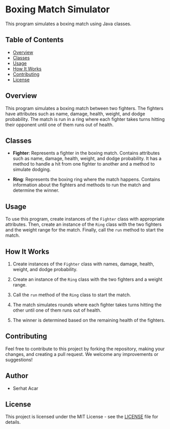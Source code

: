 # Boxing Match Simulator

This program simulates a boxing match using Java classes.

## Table of Contents

- [Overview](#overview)
- [Classes](#classes)
- [Usage](#usage)
- [How It Works](#how-it-works)
- [Contributing](#contributing)
- [License](#license)

## Overview

This program simulates a boxing match between two fighters. The fighters have attributes such as name, damage, health, weight, and dodge probability. The match is run in a ring where each fighter takes turns hitting their opponent until one of them runs out of health.

## Classes

- **Fighter**: Represents a fighter in the boxing match. Contains attributes such as name, damage, health, weight, and dodge probability. It has a method to handle a hit from one fighter to another and a method to simulate dodging.

- **Ring**: Represents the boxing ring where the match happens. Contains information about the fighters and methods to run the match and determine the winner.

## Usage

To use this program, create instances of the `Fighter` class with appropriate attributes. Then, create an instance of the `Ring` class with the two fighters and the weight range for the match. Finally, call the `run` method to start the match.

## How It Works

1. Create instances of the `Fighter` class with names, damage, health, weight, and dodge probability.

2. Create an instance of the `Ring` class with the two fighters and a weight range.

3. Call the `run` method of the `Ring` class to start the match.

4. The match simulates rounds where each fighter takes turns hitting the other until one of them runs out of health.

5. The winner is determined based on the remaining health of the fighters.

## Contributing

Feel free to contribute to this project by forking the repository, making your changes, and creating a pull request. We welcome any improvements or suggestions!

## Author

- Serhat Acar

## License

This project is licensed under the MIT License - see the [LICENSE](LICENSE) file for details.
